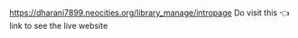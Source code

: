https://dharani7899.neocities.org/library_manage/intropage 
Do visit this 👈 link to see the live website
